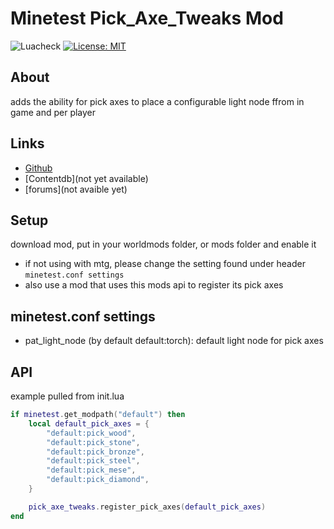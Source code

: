 # Minetest Pick_Axe_Tweaks Mod

![Luacheck](https://github.com/wsor4035/pick_axe_tweaks/workflows/luacheck/badge.svg)
[![License: MIT](https://img.shields.io/badge/License-MIT-blue.svg)](https://opensource.org/licenses/MIT)

## About

adds the ability for pick axes to place a configurable light node ffrom in game and per player

## Links

* [Github](https://github.com/wsor4035/pick_axe_tweaks)
* [Contentdb](not yet available)
* [forums](not avaible yet)

## Setup

download mod, put in your worldmods folder, or mods folder and enable it
* if not using with mtg, please change the setting found under header `minetest.conf settings`
* also use a mod that uses this mods api to register its pick axes

## minetest.conf settings 

* pat_light_node (by default default:torch): default light node for pick axes

## API

example pulled from init.lua

```lua
if minetest.get_modpath("default") then
    local default_pick_axes = {
        "default:pick_wood",
        "default:pick_stone",
        "default:pick_bronze",
        "default:pick_steel",
        "default:pick_mese",
        "default:pick_diamond",
    }

    pick_axe_tweaks.register_pick_axes(default_pick_axes)
end
```
